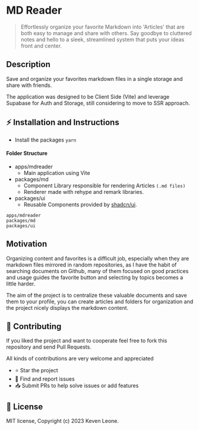 # MD Reader

> Effortlessly organize your favorite Markdown into 'Articles' that are both easy to manage and share with others. Say goodbye to cluttered notes and hello to a sleek, streamlined system that puts your ideas front and center.

## Description

Save and organize your favorites markdown files in a single storage and share with friends.

The application was designed to be Client Side (Vite) and leverage Supabase for Auth and Storage, still considering to move to SSR approach.

## :zap: Installation and Instructions

- Install the packages `yarn`

#### Folder Structure

- apps/mdreader
  - Main application using Vite
- packages/md
  - Component Library responsible for rendering Articles `(.md files)`
  - Renderer made with rehype and remark libraries.
- packages/ui
  - Reusable Components provided by [shadcn/ui](https://github.com/shadcn/ui).

```
apps/mdreader
packages/md
packages/ui
```

## Motivation

Organizing content and favorites is a difficult job, especially when they are markdown files mirrored in random repositories, as I have the habit of searching documents on Github, many of them focused on good practices and usage guides the favorite button and selecting by topics becomes a little harder.

The aim of the project is to centralize these valuable documents and save them to your profile, you can create articles and folders for organization and the project nicely displays the markdown content.

## :handshake: **Contributing**

If you liked the project and want to cooperate feel free to fork this repository and send Pull Requests.

All kinds of contributions are very welcome and appreciated

- ⭐️ Star the project
- 🐛 Find and report issues
- 📥 Submit PRs to help solve issues or add features

## :book: License

MIT license, Copyright (c) 2023 Keven Leone.
